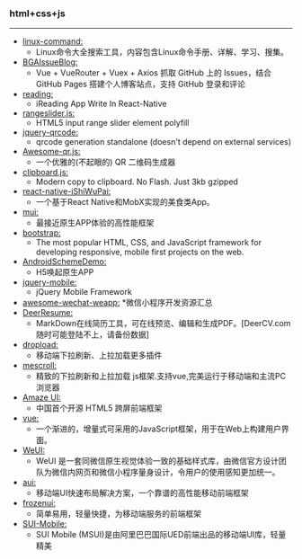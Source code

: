 ### html+css+js 
  ---

* [linux-command:](https://github.com/jaywcjlove/linux-command)
    * Linux命令大全搜索工具，内容包含Linux命令手册、详解、学习、搜集。
* [BGAIssueBlog:](https://github.com/bingoogolapple/BGAIssueBlog)
    * Vue + VueRouter + Vuex + Axios 抓取 GitHub 上的 Issues，结合 GitHub Pages 搭建个人博客站点，支持 GitHub 登录和评论
* [reading:](https://github.com/attentiveness/reading)
    * iReading App Write In React-Native
* [rangeslider.js:](https://github.com/andreruffert/rangeslider.js)
    * HTML5 input range slider element polyfill 
* [jquery-qrcode:](https://github.com/jeromeetienne/jquery-qrcode)
    * qrcode generation standalone (doesn't depend on external services) 
* [Awesome-qr.js:](https://github.com/SumiMakito/Awesome-qr.js)
    * 一个优雅的(不起眼的) QR 二维码生成器
* [clipboard.js:](https://github.com/zenorocha/clipboard.js)
    *  Modern copy to clipboard. No Flash. Just 3kb gzipped 
* [react-native-iShiWuPai:](https://github.com/ljunb/react-native-iShiWuPai)
    * 一个基于React Native和MobX实现的美食类App。
* [mui:](https://github.com/dcloudio/mui)
    * 最接近原生APP体验的高性能框架
* [bootstrap:](https://github.com/twbs/bootstrap)
    * The most popular HTML, CSS, and JavaScript framework for developing responsive, mobile first projects on the web.
* [AndroidSchemeDemo:](https://github.com/jingle1267/AndroidSchemeDemo)
    * H5唤起原生APP
* [jquery-mobile:](https://github.com/jquery/jquery-mobile)
    * jQuery Mobile Framework
* [awesome-wechat-weapp:](https://github.com/justjavac/awesome-wechat-weapp)
    *微信小程序开发资源汇总
* [DeerResume:](https://github.com/geekcompany/DeerResume)
    * MarkDown在线简历工具，可在线预览、编辑和生成PDF。[DeerCV.com随时可能登陆不上，请备份数据]
* [dropload:](https://github.com/ximan/dropload)
    * 移动端下拉刷新、上拉加载更多插件
* [mescroll:](https://github.com/mescroll/mescroll)
    * 精致的下拉刷新和上拉加载 js框架.支持vue,完美运行于移动端和主流PC浏览器 
* [Amaze UI:](https://github.com/amazeui/amazeui)
    * 中国首个开源 HTML5 跨屏前端框架
* [vue:](https://github.com/vuejs/vue)
    * 一个渐进的，增量式可采用的JavaScript框架，用于在Web上构建用户界面。
* [WeUI:](https://github.com/Tencent/weui/blob/master/README_cn.md)
    * WeUI 是一套同微信原生视觉体验一致的基础样式库，由微信官方设计团队为微信内网页和微信小程序量身设计，令用户的使用感知更加统一。
* [aui:](https://github.com/liulangnan/aui)
    * 移动端UI快速布局解决方案，一个靠谱的高性能移动前端框架
* [frozenui:](https://github.com/frozenui/frozenui)
    * 简单易用，轻量快捷，为移动端服务的前端框架
* [SUI-Mobile:](https://github.com/sdc-alibaba/SUI-Mobile)
    * SUI Mobile (MSUI)是由阿里巴巴国际UED前端出品的移动端UI库，轻量精美 

